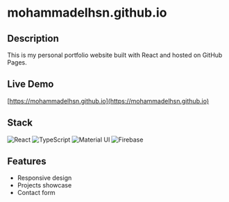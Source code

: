 # mohammadelhsn.github.io

## Description
This is my personal portfolio website built with React and hosted on GitHub Pages.

## Live Demo
[https://mohammadelhsn.github.io](https://mohammadelhsn.github.io)

## Stack
![React](https://go-skill-icons.vercel.app/api/icons?i=react)
![TypeScript](https://go-skill-icons.vercel.app/api/icons?i=ts)
![Material UI](https://go-skill-icons.vercel.app/api/icons?i=mui)
![Firebase](https://go-skill-icons.vercel.app/api/icons?i=firebase)

## Features
- Responsive design
- Projects showcase
- Contact form
